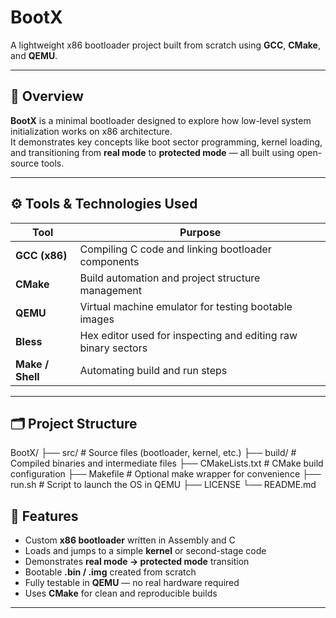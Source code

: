 #  BootX

A lightweight x86 bootloader project built from scratch using **GCC**, **CMake**, and **QEMU**.  

---

## 🚀 Overview

**BootX** is a minimal bootloader designed to explore how low-level system initialization works on x86 architecture.  
It demonstrates key concepts like boot sector programming, kernel loading, and transitioning from **real mode** to **protected mode** — all built using open-source tools.

---

## ⚙️ Tools & Technologies Used

| Tool | Purpose |
|------|----------|
| **GCC (x86)** | Compiling C code and linking bootloader components |
| **CMake** | Build automation and project structure management |
| **QEMU** | Virtual machine emulator for testing bootable images |
| **Bless** | Hex editor used for inspecting and editing raw binary sectors |
| **Make / Shell** | Automating build and run steps |

---

## 🗂️ Project Structure
BootX/
├── src/ # Source files (bootloader, kernel, etc.)
├── build/ # Compiled binaries and intermediate files
├── CMakeLists.txt # CMake build configuration
├── Makefile # Optional make wrapper for convenience
├── run.sh # Script to launch the OS in QEMU
├── LICENSE
└── README.md

## 🧩 Features

- Custom **x86 bootloader** written in Assembly and C  
- Loads and jumps to a simple **kernel** or second-stage code  
- Demonstrates **real mode → protected mode** transition  
- Bootable **.bin / .img** created from scratch  
- Fully testable in **QEMU** — no real hardware required  
- Uses **CMake** for clean and reproducible builds  

---
